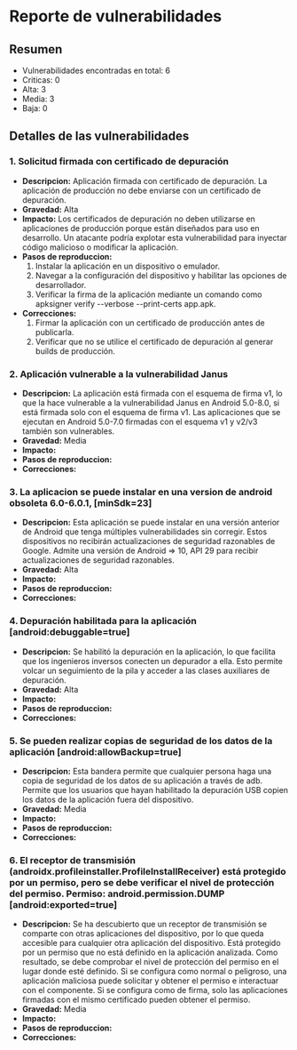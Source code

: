 # Reporte de vulnerabilidades

## Resumen
- Vulnerabilidades encontradas en total: 6
- Criticas: 0
- Alta: 3
- Media: 3
- Baja: 0

## Detalles de las vulnerabilidades
### 1. Solicitud firmada con certificado de depuración
- **Descripcion:** Aplicación firmada con certificado de depuración. La aplicación de producción no debe enviarse con un certificado de depuración.
- **Gravedad:** Alta
- **Impacto:** Los certificados de depuración no deben utilizarse en aplicaciones de producción porque están diseñados para uso en desarrollo. Un atacante podría explotar esta vulnerabilidad para inyectar código malicioso o modificar la aplicación. 
- **Pasos de reproduccion:**
  1. Instalar la aplicación en un dispositivo o emulador.
  2. Navegar a la configuración del dispositivo y habilitar las opciones de desarrollador.
  3. Verificar la firma de la aplicación mediante un comando como apksigner verify --verbose --print-certs app.apk.
- **Correcciones:**
  1. Firmar la aplicación con un certificado de producción antes de publicarla.
  2. Verificar que no se utilice el certificado de depuración al generar builds de producción.

### 2. Aplicación vulnerable a la vulnerabilidad Janus
- **Descripcion:** La aplicación está firmada con el esquema de firma v1, lo que la hace vulnerable a la vulnerabilidad Janus en Android 5.0-8.0, si está firmada solo con el esquema de firma v1. Las aplicaciones que se ejecutan en Android 5.0-7.0 firmadas con el esquema v1 y v2/v3 también son vulnerables.
- **Gravedad:** Media
- **Impacto:**
- **Pasos de reproduccion:**
- **Correcciones:**

### 3. La aplicacion se puede instalar en una version de android obsoleta 6.0-6.0.1, [minSdk=23]
- **Descripcion:** Esta aplicación se puede instalar en una versión anterior de Android que tenga múltiples vulnerabilidades sin corregir. Estos dispositivos no recibirán actualizaciones de seguridad razonables de Google. Admite una versión de Android => 10, API 29 para recibir actualizaciones de seguridad razonables.
- **Gravedad:** Alta
- **Impacto:**
- **Pasos de reproduccion:**
- **Correcciones:**

### 4. Depuración habilitada para la aplicación [android:debuggable=true]
- **Descripcion:** Se habilitó la depuración en la aplicación, lo que facilita que los ingenieros inversos conecten un depurador a ella. Esto permite volcar un seguimiento de la pila y acceder a las clases auxiliares de depuración.
- **Gravedad:** Alta
- **Impacto:**
- **Pasos de reproduccion:**
- **Correcciones:**

### 5. Se pueden realizar copias de seguridad de los datos de la aplicación [android:allowBackup=true]
- **Descripcion:** Esta bandera permite que cualquier persona haga una copia de seguridad de los datos de su aplicación a través de adb. Permite que los usuarios que hayan habilitado la depuración USB copien los datos de la aplicación fuera del dispositivo.
- **Gravedad:** Media
- **Impacto:**
- **Pasos de reproduccion:**
- **Correcciones:**

### 6. El receptor de transmisión (androidx.profileinstaller.ProfileInstallReceiver) está protegido por un permiso, pero se debe verificar el nivel de protección del permiso. Permiso: android.permission.DUMP [android:exported=true]
- **Descripcion:** Se ha descubierto que un receptor de transmisión se comparte con otras aplicaciones del dispositivo, por lo que queda accesible para cualquier otra aplicación del dispositivo. Está protegido por un permiso que no está definido en la aplicación analizada. Como resultado, se debe comprobar el nivel de protección del permiso en el lugar donde esté definido. Si se configura como normal o peligroso, una aplicación maliciosa puede solicitar y obtener el permiso e interactuar con el componente. Si se configura como de firma, solo las aplicaciones firmadas con el mismo certificado pueden obtener el permiso.
- **Gravedad:** Media
- **Impacto:**
- **Pasos de reproduccion:**
- **Correcciones:**
